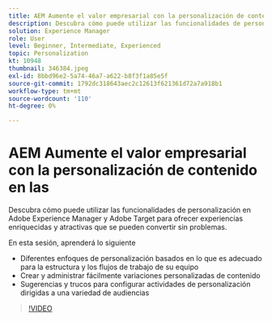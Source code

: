 ```yaml
---
title: AEM Aumente el valor empresarial con la personalización de contenido en las
description: Descubra cómo puede utilizar las funcionalidades de personalización en Adobe Experience Manager y Adobe Target para ofrecer experiencias enriquecidas y atractivas que se pueden convertir sin problemas.
solution: Experience Manager
role: User
level: Beginner, Intermediate, Experienced
topic: Personalization
kt: 10948
thumbnail: 346384.jpeg
exl-id: 8bbd96e2-5a74-46a7-a622-b8f3f1a85e5f
source-git-commit: 1792dc318643aec2c12613f621361d72a7a918b1
workflow-type: tm+mt
source-wordcount: '110'
ht-degree: 0%

---
```


# AEM Aumente el valor empresarial con la personalización de contenido en las

Descubra cómo puede utilizar las funcionalidades de personalización en Adobe Experience Manager y Adobe Target para ofrecer experiencias enriquecidas y atractivas que se pueden convertir sin problemas.

En esta sesión, aprenderá lo siguiente

* Diferentes enfoques de personalización basados en lo que es adecuado para la estructura y los flujos de trabajo de su equipo
* Crear y administrar fácilmente variaciones personalizadas de contenido
* Sugerencias y trucos para configurar actividades de personalización dirigidas a una variedad de audiencias

>[!VIDEO](https://video.tv.adobe.com/v/346384/?quality=12&learn=on)
